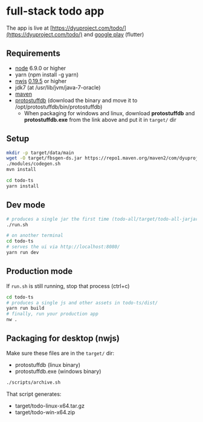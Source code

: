 # full-stack todo app

The app is live at [https://dyuproject.com/todo/](https://dyuproject.com/todo/) and [google play](https://play.google.com/store/apps/details?id=com.dyuproject.todo) (flutter)

## Requirements
- [node](https://nodejs.org/en/download/) 6.9.0 or higher
- yarn (npm install -g yarn)
- [nwjs](https://nwjs.io/) [0.19.5](https://dl.nwjs.io/v0.19.5/) or higher
- jdk7 (at /usr/lib/jvm/java-7-oracle)
- [maven](https://maven.apache.org/download.cgi)
- [protostuffdb](https://1drv.ms/f/s!Ah8UGrNGpqlzeAVPYtkNffvNZBo) (download the binary and move it to /opt/protostuffdb/bin/protostuffdb)
  - When packaging for windows and linux, download **protostuffdb** and **protostuffdb.exe** from the link above and put it in ```target/``` dir

## Setup
```sh
mkdir -p target/data/main
wget -O target/fbsgen-ds.jar https://repo1.maven.org/maven2/com/dyuproject/fbsgen/ds/fbsgen-ds-fatjar/1.0.4/fbsgen-ds-fatjar-1.0.4.jar
./modules/codegen.sh
mvn install

cd todo-ts
yarn install
```

## Dev mode
```sh
# produces a single jar the first time (todo-all/target/todo-all-jarjar.jar)
./run.sh

# on another terminal
cd todo-ts
# serves the ui via http://localhost:8080/
yarn run dev
```

## Production mode
If ```run.sh``` is still running, stop that process (ctrl+c)
```sh
cd todo-ts
# produces a single js and other assets in todo-ts/dist/
yarn run build
# finally, run your production app
nw .
```

## Packaging for desktop (nwjs)
Make sure these files are in the ```target/``` dir:
- protostuffdb (linux binary)
- protostuffdb.exe (windows binary)

```sh
./scripts/archive.sh
```

That script generates:
- target/todo-linux-x64.tar.gz
- target/todo-win-x64.zip

